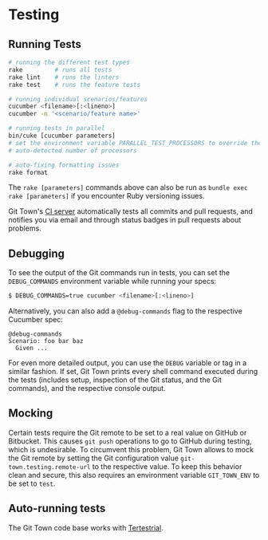 # Testing

## Running Tests

```bash
# running the different test types
rake         # runs all tests
rake lint    # runs the linters
rake test    # runs the feature tests

# running individual scenarios/features
cucumber <filename>[:<lineno>]
cucumber -n '<scenario/feature name>'

# running tests in parallel
bin/cuke [cucumber parameters]
# set the environment variable PARALLEL_TEST_PROCESSORS to override the
# auto-detected number of processors

# auto-fixing formatting issues
rake format
```

The `rake [parameters]` commands above can also be run as `bundle exec rake [parameters]`
if you encounter Ruby versioning issues.

Git Town's [CI server](https://circleci.com/gh/Originate/git-town)
automatically tests all commits and pull requests,
and notifies you via email and through status badges in pull requests
about problems.


## Debugging

To see the output of the Git commands run in tests, you can set the
`DEBUG_COMMANDS` environment variable while running your specs:

```bash
$ DEBUG_COMMANDS=true cucumber <filename>[:<lineno>]
```

Alternatively, you can also add a `@debug-commands` flag to the respective
Cucumber spec:

  ```cucumber
  @debug-commands
  Scenario: foo bar baz
    Given ...
  ```

For even more detailed output, you can use the `DEBUG` variable or tag
in a similar fashion.
If set, Git Town prints every shell command executed during the tests
(includes setup, inspection of the Git status, and the Git commands),
and the respective console output.


## Mocking

Certain tests require the Git remote to be set to a real value
on GitHub or Bitbucket.
This causes `git push` operations to go to GitHub during testing,
which is undesirable.
To circumvent this problem, Git Town allows to mock the Git remote
by setting the Git configuration value
`git-town.testing.remote-url` to the respective value.
To keep this behavior clean and secure,
this also requires an environment variable `GIT_TOWN_ENV` to be set to `test`.


## Auto-running tests

The Git Town code base works with
[Tertestrial](https://github.com/Originate/tertestrial-server).
